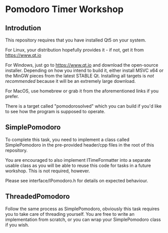 # Pomodoro Timer Workshop

## Introdution

This repository requires that you have installed Qt5 on your system.

For Linux, your distribution hopefully provides it - if not, get it from https://www.qt.io

For Windows, just go to https://www.qt.io and download the open-source installer. Depending on how you intend to build it, either install MSVC x64 or the MinGW pieces from the latest STABLE Qt. Installing all targets is *not recommended* because it will be an extremely large download.

For MacOS, use homebrew or grab it from the aforementioned links if you prefer.

There is a target called "pomodorosolved" which you can build if you'd like to see how the program is supposed to operate.

## SimplePomodoro

To complete this task, you need to implement a class called SimplePomodoro in the pre-provided header/cpp files in the root of this repository.

You are encouraged to also implement ITimeFormatter into a separate usable class as you will be able to reuse this code for tasks in a future workshop. This is not required, however.

Please see interface/IPomodoro.h for details on expected behaviour.

## ThreadedPomodoro

Follow the same process as SimplePomodoro, obviously this task requires you to take care of threading yourself. You are free to write an implementation from scratch, or you can wrap your SimplePomodoro class if you wish.
